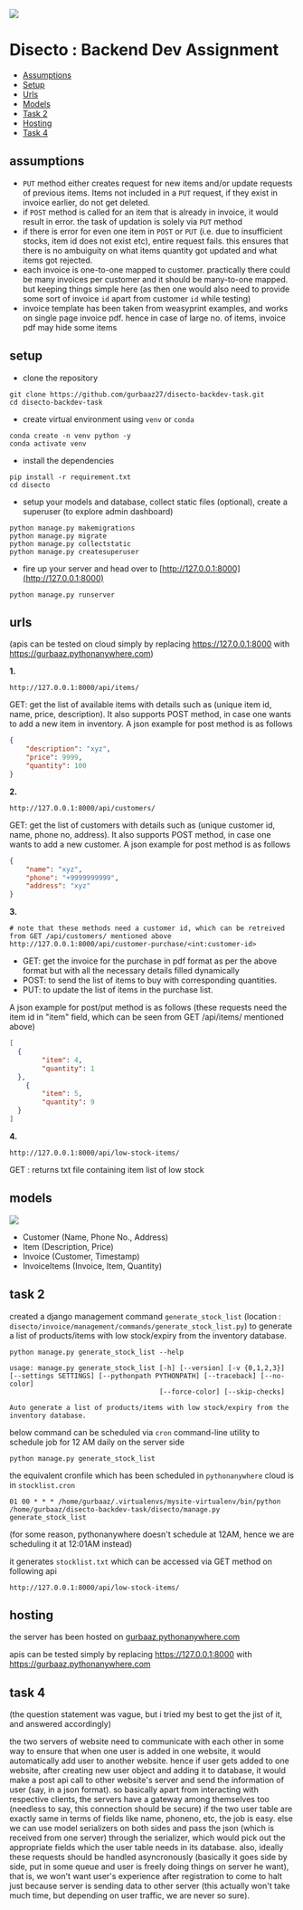 ![](assets/logo.png)

# Disecto : Backend Dev Assignment

- [Assumptions](#assumptions)
- [Setup](#setup)
- [Urls](#urls)
- [Models](#models)
- [Task 2](#task-2)
- [Hosting](#hosting)
- [Task 4](#task-4)


## assumptions

- `PUT` method either creates request for new items and/or update requests of previous items. Items not included in a `PUT` request, if they exist in invoice earlier, do not get deleted. 
- if `POST` method is called for an item that is already in invoice, it would result in error. the task of updation is solely via `PUT` method 
- if there is error for even one item in `POST` or `PUT` (i.e. due to insufficient stocks, item id does not exist etc), entire request fails. this ensures that there is no ambuiguity on what items quantity got updated and what items got rejected.
- each invoice is one-to-one mapped to customer. practically there could be many invoices per customer and it should be many-to-one mapped. but keeping things simple here (as then one would also need to provide some sort of invoice `id` apart from customer `id` while testing) 
- invoice template has been taken from weasyprint examples, and works on single page invoice pdf. hence in case of large no. of items, invoice pdf may hide some items


## setup

- clone the repository

```
git clone https://github.com/gurbaaz27/disecto-backdev-task.git
cd disecto-backdev-task
```

- create virtual environment using `venv` or `conda`

```
conda create -n venv python -y
conda activate venv
```

- install the dependencies

```
pip install -r requirement.txt
cd disecto
```

- setup your models and database, collect static files (optional), create a superuser (to explore admin dashboard)

```
python manage.py makemigrations
python manage.py migrate
python manage.py collectstatic
python manage.py createsuperuser
```

- fire up your server and head over to [http://127.0.0.1:8000](http://127.0.0.1:8000)

```
python manage.py runserver
```

## urls

(apis can be tested on cloud simply by replacing <https://127.0.0.1:8000> with <https://gurbaaz.pythonanywhere.com>)

**1.**
```
http://127.0.0.1:8000/api/items/
```
GET: get the list of available items with details such as (unique item id, name, price, description).
It also supports POST method, in case one wants to add a new item in inventory. A json example for post method is as follows
```json
{
    "description": "xyz",
	"price": 9999,
	"quantity": 100
}
```

**2.**
```
http://127.0.0.1:8000/api/customers/
```
GET: get the list of customers with details such as (unique customer id, name, phone no, address).
It also supports POST method, in case one wants to add a new customer. A json example for post method is as follows
```json
{
    "name": "xyz",
	"phone": "+9999999999",
	"address": "xyz"
}
```

**3.**
```
# note that these methods need a customer id, which can be retreived from GET /api/customers/ mentioned above
http://127.0.0.1:8000/api/customer-purchase/<int:customer-id>
```

- GET: get the invoice for the purchase in pdf format as per the above format but with all the necessary details filled dynamically
- POST: to send the list of items to buy with corresponding quantities.
- PUT: to update the list of items in the purchase list.

A json example for post/put method is as follows (these requests need the item id in "item" field, which can be seen from GET /api/items/ mentioned above)
```json
[
  {
		"item": 4,
		"quantity": 1
  },
	{
		"item": 5,
		"quantity": 9
  }
]
```

**4.**
```
http://127.0.0.1:8000/api/low-stock-items/
```
GET : returns txt file containing item list of low stock

## models

![](assets/models.png)

- Customer (Name, Phone No., Address)
- Item (Description, Price)
- Invoice (Customer, Timestamp)
- InvoiceItems (Invoice, Item, Quantity)


## task 2

created a django management command `generate_stock_list` (location : `disecto/invoice/management/commands/generate_stock_list.py`) to generate a list of products/items with low stock/expiry from the inventory database.

```
python manage.py generate_stock_list --help

usage: manage.py generate_stock_list [-h] [--version] [-v {0,1,2,3}] [--settings SETTINGS] [--pythonpath PYTHONPATH] [--traceback] [--no-color]
                                     [--force-color] [--skip-checks]

Auto generate a list of products/items with low stock/expiry from the inventory database.
```

below command can be scheduled via `cron` command-line utility to schedule job for 12 AM daily on the server side

```
python manage.py generate_stock_list
```

the equivalent cronfile which has been scheduled in `pythonanywhere` cloud is in `stocklist.cron`

```
01 00 * * * /home/gurbaaz/.virtualenvs/mysite-virtualenv/bin/python /home/gurbaaz/disecto-backdev-task/disecto/manage.py generate_stock_list
```
(for some reason, pythonanywhere doesn't schedule at 12AM, hence we are scheduling it at 12:01AM instead)

it generates `stocklist.txt` which can be accessed via GET method on following api

```
http://127.0.0.1:8000/api/low-stock-items/
```

## hosting

the server has been hosted on [gurbaaz.pythonanywhere.com](https://gurbaaz.pythonanywhere.com)

apis can be tested simply by replacing <https://127.0.0.1:8000> with <https://gurbaaz.pythonanywhere.com>

## task 4

(the question statement was vague, but i tried my best to get the jist of it, and answered accordingly)

the two servers of website need to communicate with each other in some way to ensure that when one user is added in one website, it would automatically add user to another website. hence if user gets added to one website, after creating new user object and adding it to database, it would make a post api call to other website's server and send the information of user (say, in a json format). so basically apart from interacting with respective clients, the servers have a gateway among themselves too (needless to say, this connection should be secure) if the two user table are exactly same in terms of fields like name, phoneno, etc, the job is easy. else we can use model serializers on both sides and pass the json (which is received from one server) through the serializer, which would pick out the appropriate fields which the user table needs in its database. also, ideally these requests should be handled asyncronously (basically it goes side by side, put in some queue and user is freely doing things on server he want), that is, we won't want user's experience after registration to come to halt just because server is sending data to other server (this actually won't take much time, but depending on user traffic, we are never so sure).  